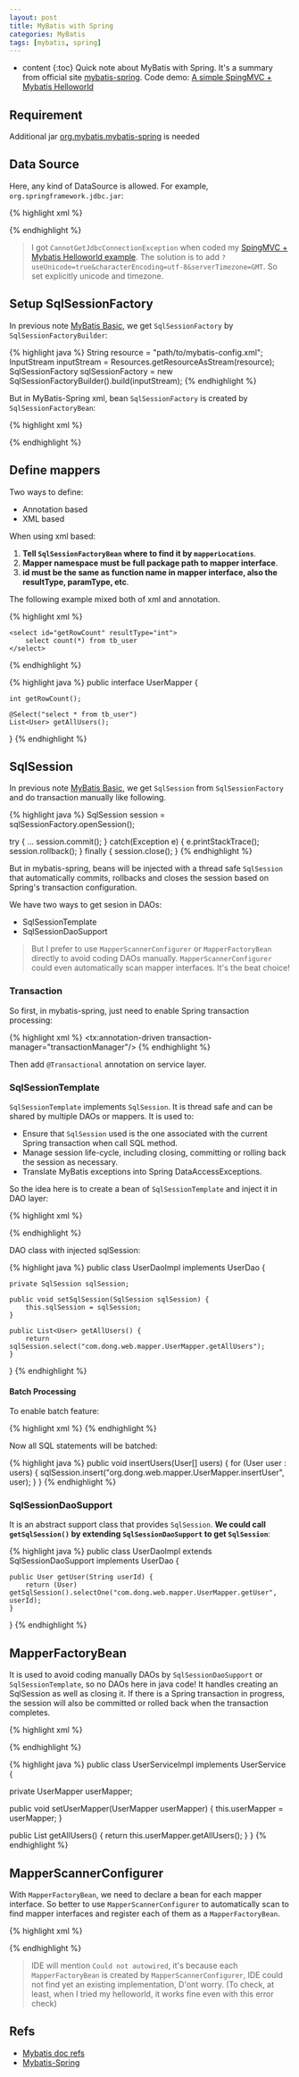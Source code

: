 ```yaml
---
layout: post
title: MyBatis with Spring
categories: MyBatis
tags: [mybatis, spring]
---
```

* content
{:toc}
Quick note about MyBatis with Spring. It's a summary from official site [mybatis-spring](http://www.mybatis.org/spring/). Code demo: [A simple SpingMVC + Mybatis Helloworld](https://github.com/selfjt)

## Requirement

Additional jar [org.mybatis.mybatis-spring](http://mvnrepository.com/artifact/org.mybatis/mybatis-spring) is needed

## Data Source

Here, any kind of DataSource is allowed. For example, `org.springframework.jdbc.jar`:

{% highlight xml %}
<!-- In Resources folder, create jdbc.properties with following content -->
<!-- jdbc.driver=com.mysql.jdbc.Driver -->
<!-- jdbc.url=jdbc:mysql://localhost:3306/db_name -->
<!-- jdbc.username=root -->
<!-- jdbc.password=password -->
<bean class="org.springframework.beans.factory.config.PropertyPlaceholderConfigurer">
    <property name="location" value="classpath:jdbc.properties"/>
</bean>

<bean id="dataSource" class="org.springframework.jdbc.datasource.DriverManagerDataSource">
    <property name="driverClassName" value="${jdbc.driver}"/>
    <property name="url" value="${jdbc.url}"/>
    <property name="username" value="${jdbc.username}"/>
    <property name="password" value="${jdbc.password}"/>
</bean>
{% endhighlight %}

> I got `CannotGetJdbcConnectionException` when coded my [SpingMVC + Mybatis Helloworld example](https://github.com/selfjt). The solution is to add `?useUnicode=true&characterEncoding=utf-8&serverTimezone=GMT`. So set explicitly unicode and timezone.

## Setup SqlSessionFactory

In previous note [MyBatis Basic](http://selfjt.github.io/articles/2016/04/MyBatis-CRUD.html), we get `SqlSessionFactory` by `SqlSessionFactoryBuilder`:

{% highlight java %}
String resource = "path/to/mybatis-config.xml";
InputStream inputStream = Resources.getResourceAsStream(resource);
SqlSessionFactory sqlSessionFactory = new SqlSessionFactoryBuilder().build(inputStream);
{% endhighlight %}

But in MyBatis-Spring xml, bean `SqlSessionFactory` is created by `SqlSessionFactoryBean`:

{% highlight xml %}
<bean id="sqlSessionFactory" class="org.mybatis.spring.SqlSessionFactoryBean">
    <property name="dataSource" ref="dataSource" /> <!-- Obliged -->
    <!-- Indicate location of mapper files where exists mysql statements -->
    <property name="mapperLocations" value="classpath*:/mybatis/*Mapper.xml"/>
    <!-- Indicate mybatis config files where exists typeAliases, settings, etc -->
    <property name="configLocation" value="classpath:/mybatis/mybatis-config.xml"/>
</bean>

<!-- In java code, it does the following step to create SqlSessionFactory
SqlSessionFactoryBean factoryBean = new SqlSessionFactoryBean();
SqlSessionFactory sessionFactory = factoryBean.getObject();
-->
{% endhighlight %}

## Define mappers

Two ways to define:

* Annotation based
* XML based

When using xml based:

1. **Tell `SqlSessionFactoryBean` where to find it by `mapperLocations`**.
2. **Mapper namespace must be full package path to mapper interface**.
3. **id must be the same as function name in mapper interface, also the resultType, paramType, etc**.

The following example mixed both of xml and annotation. 

{% highlight xml %}
<?xml version="1.0" encoding="UTF-8" ?>
<!DOCTYPE mapper PUBLIC "-//mybatis.org//DTD Mapper 3.0//EN" "http://mybatis.org/dtd/mybatis-3-mapper.dtd">
<!-- namespace must indicate mapper interface full package path -->
<mapper namespace="com.dong.web.mapper.UserMapper">

    <select id="getRowCount" resultType="int">
        select count(*) from tb_user
    </select>

</mapper> 
{% endhighlight %}

{% highlight java %}
public interface UserMapper {

    int getRowCount();

    @Select("select * from tb_user")
    List<User> getAllUsers();

}
{% endhighlight %}

## SqlSession

In previous note [MyBatis Basic](http://selfjt.github.io/articles/2016/04/MyBatis-CRUD.html), we get `SqlSession` from `SqlSessionFactory` and do transaction manually like following.

{% highlight java %}
SqlSession session = sqlSessionFactory.openSession();

try {
  	...
  	session.commit();
} catch(Exception e) {
	e.printStackTrace();
	session.rollback(); 
} finally {
	session.close();
}
{% endhighlight %}

But in mybatis-spring, beans will be injected with a thread safe `SqlSession` that automatically commits, rollbacks and closes the session based on Spring's transaction configuration.

We have two ways to get sesion in DAOs:

* SqlSessionTemplate 
* SqlSessionDaoSupport

> But I prefer to use `MapperScannerConfigurer` or `MapperFactoryBean` directly to avoid coding DAOs manually. `MapperScannerConfigurer` could even automatically scan mapper interfaces. It's the beat choice!

### Transaction

So first, in mybatis-spring, just need to enable Spring transaction processing:

{% highlight xml %}
<bean id="transactionManager" class="org.springframework.jdbc.datasource.DataSourceTransactionManager">
    <property name="dataSource" ref="dataSource" />
</bean>
<tx:annotation-driven transaction-manager="transactionManager"/>
{% endhighlight %}

Then add `@Transactional` annotation on service layer.

### SqlSessionTemplate

`SqlSessionTemplate` implements `SqlSession`. It is thread safe and can be shared by multiple DAOs or mappers. It is used to:
 
* Ensure that `SqlSession` used is the one associated with the current Spring transaction when call SQL method. 
* Manage session life-cycle, including closing, committing or rolling back the session as necessary. 
* Translate MyBatis exceptions into Spring DataAccessExceptions.

So the idea here is to create a bean of `SqlSessionTemplate` and inject it in DAO layer:

{% highlight xml %}
<!-- Create a SqlSession bean -->
<bean id="sqlSession" class="org.mybatis.spring.SqlSessionTemplate">
    <constructor-arg index="0" ref="sqlSessionFactory" />
</bean>

<!-- Inject it in DAO layer -->
<bean id="userDAO" class="com.dong.web.dao.UserDaoImpl">
    <property name="sqlSession" ref="sqlSession" />
</bean>
{% endhighlight %}

DAO class with injected sqlSession:

{% highlight java %}
public class UserDaoImpl implements UserDao {

    private SqlSession sqlSession;

    public void setSqlSession(SqlSession sqlSession) {
        this.sqlSession = sqlSession;
    }

    public List<User> getAllUsers() {
        return sqlSession.select("com.dong.web.mapper.UserMapper.getAllUsers");
    }
}
{% endhighlight %}

#### Batch Processing

To enable batch feature:

{% highlight xml %}
<bean id="sqlSession" class="com.dong.web.dao.UserServiceImpl">
    <constructor-arg index="0" ref="sqlSessionFactory" />
    <constructor-arg index="1" value="BATCH" />
</bean>
{% endhighlight %}

Now all SQL statements will be batched: 

{% highlight java %}
public void insertUsers(User[] users) {
    for (User user : users) {
        sqlSession.insert("org.dong.web.mapper.UserMapper.insertUser", user);
    }
}
{% endhighlight %}

### SqlSessionDaoSupport

It is an abstract support class that provides `SqlSession`. **We could call `getSqlSession()` by extending `SqlSessionDaoSupport` to get `SqlSession`**:

{% highlight java %}
public class UserDaoImpl extends SqlSessionDaoSupport implements UserDao {

    public User getUser(String userId) {
        return (User) getSqlSession().selectOne("com.dong.web.mapper.UserMapper.getUser", userId);
    }
    
}
{% endhighlight %}

## MapperFactoryBean

It is used to avoid coding manually DAOs by `SqlSessionDaoSupport` or `SqlSessionTemplate`, so no DAOs here in java code! It handles creating an SqlSession as well as closing it. If there is a Spring transaction in progress, the session will also be committed or rolled back when the transaction completes. 

{% highlight xml %}
<!-- Create a MapperFactoryBean for UserMapper interface -->
<bean id="userMapper" class="org.mybatis.spring.mapper.MapperFactoryBean">
    <property name="mapperInterface" value="com.dong.web.mapper.UserMapper" />
</bean>

<!-- Inject mapper in service layer -->
<bean id="userService" class="com.dong.web.service.UserServiceImpl">
    <property name="userMapper" ref="userMapper" />
</bean>
{% endhighlight %}

{% highlight java %}
public class UserServiceImpl implements UserService {

  private UserMapper userMapper;

  public void setUserMapper(UserMapper userMapper) {
    this.userMapper = userMapper;
  }

  public List<User> getAllUsers() {
    return this.userMapper.getAllUsers();
  }
}
{% endhighlight %}

## MapperScannerConfigurer

With `MapperFactoryBean`, we need to declare a bean for each mapper interface. So better to use `MapperScannerConfigurer` to automatically scan to find mapper interfaces and register each of them as a `MapperFactoryBean`. 

{% highlight xml %}
<!-- Scan all the interfaces under mapper/ -->
<bean class="org.mybatis.spring.mapper.MapperScannerConfigurer">
   <property name="basePackage" value="com.dong.web.mapper" />
</bean>
{% endhighlight %}

> IDE will mention `Could not autowired`, it's because each `MapperFactoryBean` is created by `MapperScannerConfigurer`, IDE could not find yet an existing implementation, D'ont worry. (To check, at least, when I tried my helloworld, it works fine even with this error check)

## Refs

* [Mybatis doc refs](http://www.mybatis.org/mybatis-3/index.html)
* [Mybatis-Spring](http://www.mybatis.org/spring/mappers.html)